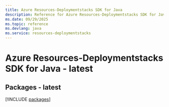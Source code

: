 ```yaml
---
title: Azure Resources-Deploymentstacks SDK for Java
description: Reference for Azure Resources-Deploymentstacks SDK for Java
ms.date: 09/29/2025
ms.topic: reference
ms.devlang: java
ms.service: resources-deploymentstacks
---
```

# Azure Resources-Deploymentstacks SDK for Java - latest
## Packages - latest
[!INCLUDE [packages](resources-deploymentstacks-index.md)]